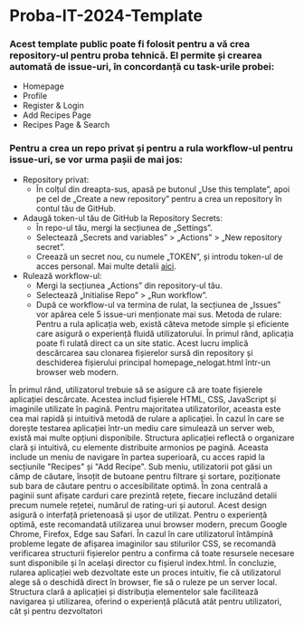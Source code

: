 # Proba-IT-2024-Template

### Acest template public poate fi folosit pentru a vă crea repository-ul pentru proba tehnică. El permite și crearea automată de issue-uri, în concordanță cu task-urile probei:
* Homepage
* Profile
* Register & Login
* Add Recipes Page
* Recipes Page & Search

### Pentru a crea un repo privat și pentru a rula workflow-ul pentru issue-uri, se vor urma pașii de mai jos:
* Repository privat:
    * În colțul din dreapta-sus, apasă pe butonul „Use this template”, apoi pe cel de „Create a new repository” pentru a crea un repository în contul tău de GitHub.
* Adaugă token-ul tău de GitHub la Repository Secrets:
    * În repo-ul tău, mergi la secțiunea de „Settings”.
    * Selectează „Secrets and variables” > „Actions” > „New repository secret”.
    * Creează un secret nou, cu numele „TOKEN”, și introdu token-ul de acces personal. Mai multe detalii [aici](https://docs.github.com/en/authentication/keeping-your-account-and-data-secure/managing-your-personal-access-tokens#creating-a-personal-access-token-classic).
* Rulează workflow-ul:
    * Mergi la secțiunea „Actions” din repository-ul tău.
    * Selectează „Initialise Repo” > „Run workflow”.
    * După ce workflow-ul va termina de rulat, la secțiunea de „Issues” vor apărea cele 5 issue-uri menționate mai sus.
Metoda de rulare:
Pentru a rula aplicația web, există câteva metode simple și eficiente care asigură o experiență fluidă utilizatorului. În primul rând, aplicația poate fi rulată direct ca un site static. Acest lucru implică descărcarea sau clonarea fișierelor sursă din repository și deschiderea fișierului principal homepage_nelogat.html într-un browser web modern.

În primul rând, utilizatorul trebuie să se asigure că are toate fișierele aplicației descărcate. Acestea includ fișierele HTML, CSS, JavaScript și imaginile utilizate în pagină. Pentru majoritatea utilizatorilor, aceasta este cea mai rapidă și intuitivă metodă de rulare a aplicației.
În cazul în care se dorește testarea aplicației într-un mediu care simulează un server web, există mai multe opțiuni disponibile.  Structura aplicației reflectă o organizare clară și intuitivă, cu elemente distribuite armonios pe pagină. Aceasta include un meniu de navigare în partea superioară, cu acces rapid la secțiunile "Recipes" și "Add Recipe". Sub meniu, utilizatorii pot găsi un câmp de căutare, însoțit de butoane pentru filtrare și sortare, poziționate sub bara de căutare pentru o accesibilitate optimă. În zona centrală a paginii sunt afișate carduri care prezintă rețete, fiecare incluzând detalii precum numele rețetei, numărul de rating-uri și autorul. Acest design asigură o interfață prietenoasă și ușor de utilizat.
Pentru o experiență optimă, este recomandată utilizarea unui browser modern, precum Google Chrome, Firefox, Edge sau Safari. În cazul în care utilizatorul întâmpină probleme legate de afișarea imaginilor sau stilurilor CSS, se recomandă verificarea structurii fișierelor pentru a confirma că toate resursele necesare sunt disponibile și în același director cu fișierul index.html.
În concluzie, rularea aplicației web dezvoltate este un proces intuitiv, fie că utilizatorul alege să o deschidă direct în browser, fie să o ruleze pe un server local. Structura clară a aplicației și distribuția elementelor sale facilitează navigarea și utilizarea, oferind o experiență plăcută atât pentru utilizatori, cât și pentru dezvoltatori

